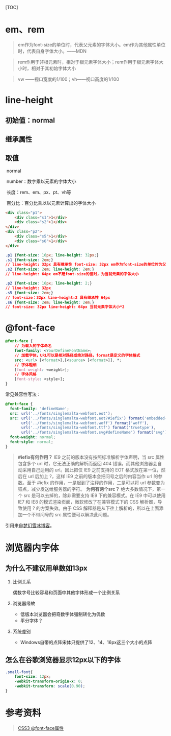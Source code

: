 [TOC]

# em、rem

> em作为font-size的单位时，代表父元素的字体大小。em作为其他属性单位时，代表自身字体大小。——MDN

> rem作用于非根元素时，相对于根元素字体大小；rem作用于根元素字体大小时，相对于其初始字体大小

> vw ——视口宽度的1/100；vh——视口高度的1/100



# line-height

## 初始值：normal

## 继承属性

## 取值

​	normal

​	number：数字乘以元素的字体大小

​	长度：rem、em、px、pt、vh等

​	百分比：百分比乘以以元素计算出的字体大小

```html
<div class="p1">
	<div class="s1">1</div>
  	<div class="s2">1</div>
</div>
<div class="p2">
	<div class="s5">1</div>
  	<div class="s6">1</div>
</div>
```

```css
.p1 {font-size: 16px; line-height: 32px;}
.s1 {font-size: 2em;}
// line-height: 32px 具有继承性 font-size: 32px em作为font-size的单位时为父元素的字体大小
.s2 {font-size: 2em; line-height: 2em;} 
// line-height: 64px em不是font-size的值时，为当前元素的字体大小

.p2 {font-size: 16px; line-height: 2;}
// line-height: 32px
.s5 {font-size: 2em;}
// font-size：32px line-height:2 具有继承性 64px
.s6 {font-size: 2em; line-height: 2em;}
// font-size: 32px line-height: 64px 当前元素字体大小*2
```

# @font-face

```css
@font-face {
    // 为载入的字体命名
    font-family: <YourDefineFontName>;
    // 加载字体，URL可以是相对路径或绝对路径，format是定义的字体格式
    src: <url> [<format>],[<source> [<format>]], *;
    // 字体粗细
    [font-weight: <weight>];
    // 字体风格
    [font-style: <style>];
}
```

常见兼容性写法：

```css
@font-face {
  font-family: 'defineName';
  src: url('../fonts/singlemalta-webfont.eot');
  src: url('../fonts/singlemalta-webfont.eot?#iefix') format('embedded-opentype'),
       url('../fonts/singlemalta-webfont.woff') format('woff'),
       url('../fonts/singlemalta-webfont.ttf') format('truetype'),
       url('../fonts/singlemalta-webfont.svg#defineName') format('svg');
  font-weight: normal;
  font-style: normal;
}
```

> **#iefix有何作用？**
>  IE9 之前的版本没有按照标准解析字体声明，当 src 属性包含多个 url 时，它无法正确的解析而返回 404 错误，而其他浏览器会自动采用自己适用的 url。因此把仅 IE9 之前支持的 EOT 格式放在第一位，然后在 url 后加上 ?，这样 IE9 之前的版本会把问号之后的内容当作 url 的参数。至于 #iefix 的作用，一是起到了注释的作用，二是可以将 url 参数变为锚点，减少发送给服务器的字符。
>  **为何有两个src？**
>  绝大多数情况下，第一个 src 是可以去掉的，除非需要支持 IE9 下的兼容模式。在 IE9 中可以使用 IE7 和 IE8 的模式渲染页面，微软修改了在兼容模式下的 CSS 解析器，导致使用 ? 的方案失效。由于 CSS 解释器是从下往上解析的，所以在上面添加一个不带问号的 src 属性便可以解决此问题。

引用来自[梦幻雪冰博客](https://link.jianshu.com/?t=http://www.lofter.com/postentry?from=search&permalink=373374_60afdbf)。

# 浏览器内字体

## 为什么不建议用单数如13px

1. 比例关系

   偶数字号比较容易和页面中其他字体形成一个比例关系

2. 浏览器缘故

   - 低版本浏览器会把奇数字体强制转化为偶数
   - 平分字体？

3. 系统差别

   - Windows自带的点阵宋体只提供了12、14、16px这三个大小的点阵

## 怎么在谷歌浏览器显示12px以下的字体

```css
.small-font{
    font-size: 12px;
    -webkit-transform-origin-x: 0;
    -webkit-transform: scale(0.90);
}
```

# 参考资料

> [CSS3 @font-face属性](https://www.jianshu.com/p/c0301e632a01)